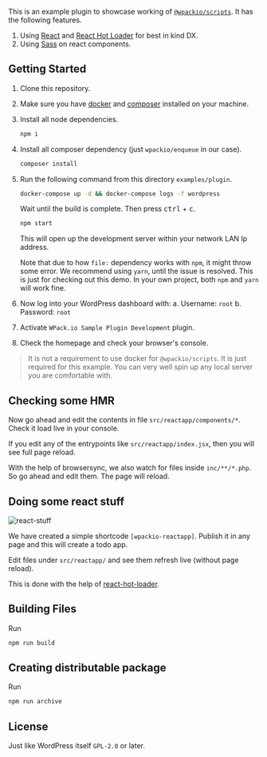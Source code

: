 This is an example plugin to showcase working of [`@wpackio/scripts`](https://wpack.io). It has
the following features.

1. Using [React](https://reactjs.org) and [React Hot Loader](https://github.com/gaearon/react-hot-loader)
   for best in kind DX.
2. Using [Sass](https://sass-lang.com/) on react components.

## Getting Started

1. Clone this repository.
2. Make sure you have [docker](https://www.docker.com/) and [composer](https://getcomposer.org/) installed on your machine.
3. Install all node dependencies.

    ```bash
    npm i
    ```

4. Install all composer dependency (just `wpackio/enqueue` in our case).

    ```bash
    composer install
    ```

5. Run the following command from this directory `examples/plugin`.

    ```bash
    docker-compose up -d && docker-compose logs -f wordpress
    ```

    Wait until the build is complete. Then press <kbd>ctrl</kbd> + <kbd>c</kbd>.

    ```bash
    npm start
    ```

    This will open up the development server within your network LAN Ip address.

    Note that due to how `file:` dependency works with `npm`, it might throw some
    error. We recommend using `yarn`, until the issue is resolved. This is just
    for checking out this demo. In your own project, both `npm` and `yarn` will
    work fine.

6. Now log into your WordPress dashboard with:
   a. Username: `root`
   b. Password: `root`
7. Activate `WPack.io Sample Plugin Development` plugin.
8. Check the homepage and check your browser's console.

> It is not a requirement to use docker for `@wpackio/scripts`. It is just
> required for this example. You can very well spin up any local server you
> are comfortable with.

## Checking some HMR

Now go ahead and edit the contents in file `src/reactapp/components/*`. Check it
load live in your console.

If you edit any of the entrypoints like `src/reactapp/index.jsx`, then you will see
full page reload.

With the help of browsersync, we also watch for files inside `inc/**/*.php`. So
go ahead and edit them. The page will reload.

## Doing some react stuff

![react-stuff](./reactapp.gif)

We have created a simple shortcode `[wpackio-reactapp]`. Publish it in any page
and this will create a todo app.

Edit files under `src/reactapp/` and see them refresh live (without page reload).

This is done with the help of [react-hot-loader](https://github.com/gaearon/react-hot-loader).

## Building Files

Run

```bash
npm run build
```

## Creating distributable package

Run

```bash
npm run archive
```

## License

Just like WordPress itself `GPL-2.0` or later.
